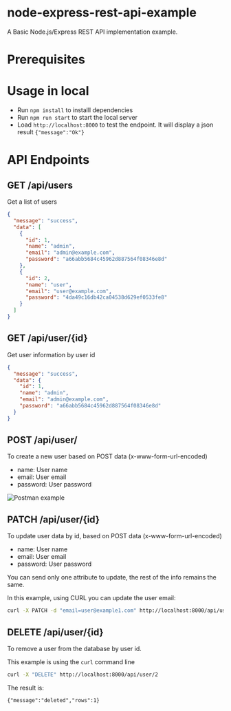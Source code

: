 # node-express-rest-api-example

A Basic Node.js/Express REST API implementation example.

# Prerequisites

# Usage in local

* Run `npm install` to installl dependencies
* Run `npm run start` to start the local server
* Load `http://localhost:8000` to test the endpoint. It will display a json result `{"message":"Ok"}`

# API Endpoints

## GET /api/users

Get a list of users

```json
{
  "message": "success",
  "data": [
    {
      "id": 1,
      "name": "admin",
      "email": "admin@example.com",
      "password": "a66abb5684c45962d887564f08346e8d"
    },
    {
      "id": 2,
      "name": "user",
      "email": "user@example.com",
      "password": "4da49c16db42ca04538d629ef0533fe8"
    }
  ]
}
```

## GET /api/user/{id}

Get user information by user id

```json
{
  "message": "success",
  "data": {
    "id": 1,
    "name": "admin",
    "email": "admin@example.com",
    "password": "a66abb5684c45962d887564f08346e8d"
  }
}
```

## POST /api/user/

To create a new user based on POST data (x-www-form-url-encoded)

* name: User name
* email: User email
* password: User password

![Postman example](https://developerhowto.com/wp-content/uploads/2018/12/PostMan-POST-request.png)


## PATCH /api/user/{id}

To update user data by id, based on POST data (x-www-form-url-encoded)

* name: User name
* email: User email
* password: User password

You can send only one attribute to update, the rest of the info remains the same. 

In this example, using CURL you can update the user email:

```bash
curl -X PATCH -d "email=user@example1.com" http://localhost:8000/api/user/2
```

## DELETE /api/user/{id}

To remove a user from the database by user id. 

This example is using the `curl` command line


```bash
curl -X "DELETE" http://localhost:8000/api/user/2
```

The result is:

`{"message":"deleted","rows":1}`











